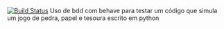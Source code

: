 [![Build Status](https://travis-ci.org/MateusABG/esom_behave_python.svg?branch=master)](https://travis-ci.org/MateusABG/esom_behave_python)
Uso de bdd com behave para testar um código que simula um jogo de pedra, papel e tesoura escrito em python
